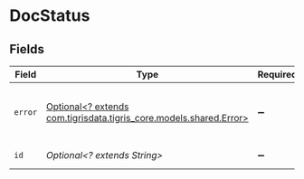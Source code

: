 # DocStatus


## Fields

| Field                                                                                              | Type                                                                                               | Required                                                                                           | Description                                                                                        |
| -------------------------------------------------------------------------------------------------- | -------------------------------------------------------------------------------------------------- | -------------------------------------------------------------------------------------------------- | -------------------------------------------------------------------------------------------------- |
| `error`                                                                                            | [Optional<? extends com.tigrisdata.tigris_core.models.shared.Error>](../../models/shared/Error.md) | :heavy_minus_sign:                                                                                 | The Error type defines a logical error model                                                       |
| `id`                                                                                               | *Optional<? extends String>*                                                                       | :heavy_minus_sign:                                                                                 | An id of the document.                                                                             |